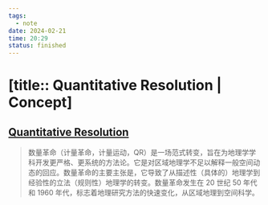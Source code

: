 ```yaml
---
tags:
  - note
date: 2024-02-21
time: 20:29
status: finished
---
```


# [title:: Quantitative Resolution | Concept]

## [Quantitative Resolution](quantitative_resolution.md)

> 数量革命（计量革命，计量运动，QR）是一场范式转变，旨在为地理学学科开发更严格、更系统的方法论。它是对区域地理学不足以解释一般空间动态的回应。数量革命的主要主张是，它导致了从描述性（具体的）地理学到经验性的立法（规则性）地理学的转变。数量革命发生在 20 世纪 50 年代和 1960 年代，标志着地理研究方法的快速变化，从区域地理到空间科学。
